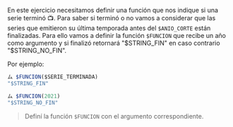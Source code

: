 En este ejercicio necesitamos definir una función que nos indique si una serie terminó :tv:. Para saber si terminó o no vamos a considerar que las series que emitieron su última temporada antes del `$ANIO_CORTE` están finalizadas.
Para ello vamos a definir la función `$FUNCION` que recibe un año como argumento y si finalizó retornará "$STRING_FIN" en caso contrario "$STRING_NO_FIN".

Por ejemplo:

``` JavaScript
ム $FUNCION($SERIE_TERMINADA)
"$STRING_FIN"

ム $FUNCION(2021)
"$STRING_NO_FIN"

```

> Definí la función `$FUNCION` con el argumento correspondiente.
